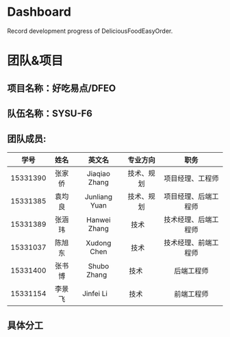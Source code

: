 # Dashboard
Record development progress of DeliciousFoodEasyOrder.
# 团队&项目
## 项目名称：好吃易点/DFEO
## 队伍名称：SYSU-F6
## 团队成员:
|学号|姓名|英文名|专业方向|职务|
|:--:|:--:|:--:|:--:|:--:|
|15331390|张家侨|Jiaqiao Zhang|技术、规划|项目经理、工程师|
|15331385|袁均良|Junliang Yuan|技术、规划|项目经理、后端工程师|
|15331389|张涵玮|Hanwei Zhang |技术      |技术经理、后端工程师|
|15331037|陈旭东|Xudong Chen  |技术      |技术经理、前端工程师|
|15331400|张书博|Shubo Zhang  |技术      |后端工程师|
|15331154|李景飞|Jinfei Li    |技术      |前端工程师|
## 具体分工
